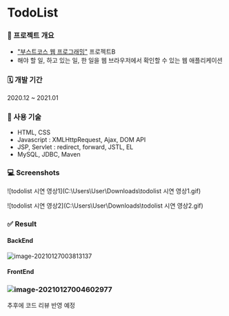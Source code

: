 # TodoList
### 🔎 프로젝트 개요

- ["부스트코스 웹 프로그래밍"](https://www.boostcourse.org/web316) 프로젝트B
- 해야 할 일, 하고 있는 일, 한 일을 웹 브라우저에서 확인할 수 있는 웹 애플리케이션



### 🗓️ 개발 기간

   2020.12 ~ 2021.01



### 📖 사용 기술

- HTML, CSS
- Javascript : XMLHttpRequest, Ajax, DOM API
- JSP, Servlet : redirect, forward, JSTL, EL
- MySQL, JDBC, Maven



### 💻 Screenshots

![todolist 시연 영상1](C:\Users\User\Downloads\todolist 시연 영상1.gif)

![todolist 시연 영상2](C:\Users\User\Downloads\todolist 시연 영상2.gif)



### :white_check_mark: Result

#### BackEnd

![image-20210127003813137](C:\Users\User\AppData\Roaming\Typora\typora-user-images\image-20210127003813137.png)



#### FrontEnd

### ![image-20210127004602977](C:\Users\User\AppData\Roaming\Typora\typora-user-images\image-20210127004602977.png)



추후에 코드 리뷰 반영 예정